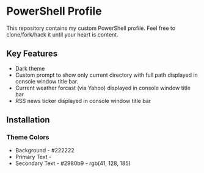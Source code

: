 # PowerShell Profile
This repository contains my custom PowerShell profile. Feel free to clone/fork/hack it until your heart is content.

## Key Features
* Dark theme
* Custom prompt to show only current directory with full path displayed in console window title bar.
* Current weather forcast (via Yahoo) displayed in console window title bar
* RSS news ticker displayed in console window title bar

## Installation


### Theme Colors
* Background - #222222
* Primary Text -
* Secondary Text - #2980b9 - rgb(41, 128, 185)
